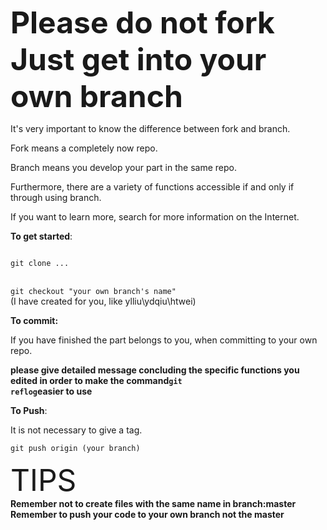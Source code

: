 **<font size=20>Please do not fork Just get into your own branch</font>**

It's very important to know the difference between fork and branch.

Fork means a completely now repo.

Branch means you develop your part in the same repo. 

Furthermore, there are a variety of functions accessible if and only if through using branch.

If you want to learn more, search for more information on the Internet.

**To get started**:

<code>
git clone ...
</code>
<br>

<code>
git checkout "your own branch's name"
</code>
(I have created for you, like ylliu\ydqiu\htwei)

**To commit:**

If you have finished the part belongs to you, when committing to your own repo. 

**please give detailed message concluding the specific functions you edited in order to make the command<code>git reflog</code>easier to use**

**To Push**:

It is not necessary to give a tag.

<code>git push origin (your branch)</code>

<font size = 20>TIPS</font><br>
**Remember not to create files with the same name in branch:master**<br>
**Remember to push your code to your own branch not the master**